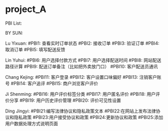# project_A
PBI List:

BY SUN:


Lu Yixuan: 
#PBI1: 查看实时订单状态
#PBI2: 接收订单
#PBI3: 验证订单
#PBI4: 取消订单
#PBI5: 填写配送反馈


Lin Yuhui:
#PBI6: 用户选择付款方式
#PBI7: 用户选择配送时间
#PBI8: 网站配送路径计算
#PBI9: 配送订单备注（比如把外卖放门口）
#PBI10: 客户配送员通讯

Chang Kejing:
#PBI11: 客户登录
#PBI12: 客户设置口味偏好
#PBI13: 注销客户账号
#PBI14: 客户追评
#PBI15: 商户浏览客户评价

Ji Shenming:
#PBI16: 用户评价标签分类
#PBI17: 用户匿名评价
#PBI18: 用户评价分享
#PBI19: 用户历史评价管理
#PBI20: 评价可见性设置

Ding Jingyi:
#PBI21:编写法律协议和隐私政策文本
#PBI22:在网站上发布法律协议和隐私政策 
#PBI23:用户接受协议和政策 
#PBI24:更新协议和政策 
#PBI25:添加用户数据处理方式说明页面
